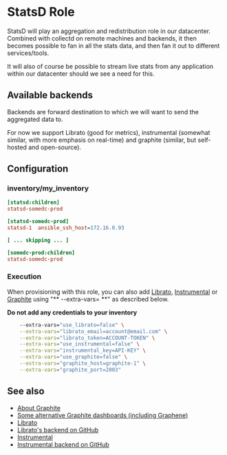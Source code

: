 StatsD Role
============

StatsD will play an aggregation and redistribution role
in our datacenter. Combined with collectd on remote machines
and backends, it then becomes possible to fan in all the stats
data, and then fan it out to different services/tools.

It will also of course be possible to stream live stats from
any application within our datacenter should we see a need for
this.

Available backends
--------------------

Backends are forward destination to which
we will want to send the aggregated data to.

For now we support Librato (good for metrics),
instrumental (somewhat similar, with more emphasis on
real-time) and graphite (similar, but self-hosted and open-source).

Configuration
--------------

### inventory/my_inventory

```ini
[statsd:children]
statsd-somedc-prod

[statsd-somedc-prod]
statsd-1  ansible_ssh_host=172.16.0.93

[ ... skipping ... ]

[somedc-prod:children]
statsd-somedc-prod
```

### Execution

When provisioning with this role, you can also add [Librato](https://www.librato.com/),
[Instrumental](https://instrumentalapp.com/) or [Graphite](http://graphite.wikidot.com/)
using "** --extra-vars= **" as described below.

**Do not add any credentials to your inventory**

```bash
    --extra-vars="use_librato=false" \
    --extra-vars="librato_email=account@email.com" \
    --extra-vars="librato_token=ACCOUNT-TOKEN" \
    --extra-vars="use_instrumental=false" \
    --extra-vars="instrumental_key=API-KEY" \
    --extra-vars="use_graphite=false" \
    --extra-vars="graphite_host=graphite-1" \
    --extra-vars="graphite_port=2003"
```

See also
---------

* [About Graphite](http://graphite.wikidot.com/start)
* [Some alternative Graphite dashboards (including Graphene)](http://dashboarddude.com/blog/2013/01/23/dashboards-for-graphite/)
* [Librato](https://metrics.librato.com)
* [Librato's backend on GitHub](https://github.com/librato/statsd-librato-backend)
* [Instrumental](https://instrumentalapp.com/)
* [Instrumental backend on GitHub](https://github.com/collectiveidea/statsd-instrumental-backend)
